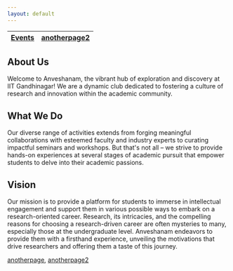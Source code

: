 ```yaml
---
layout: default
---
```


| [Events](./Events.html) | [anotherpage2](./another-page2.html) |
|---------:|---------:|

## About Us
Welcome to Anveshanam, the vibrant hub of exploration and discovery at IIT Gandhinagar! We are a dynamic club dedicated to fostering a culture of research and innovation within the academic community.

## What We Do
Our diverse range of activities extends from forging meaningful collaborations with esteemed faculty and industry experts to curating impactful seminars and workshops. But that's not all – we strive to provide hands-on experiences at several stages of academic pursuit that empower students to delve into their academic passions.

## Vision
Our mission is to provide a platform for students to immerse in intellectual engagement and support them in various possible ways to embark on a research-oriented career. Research, its intricacies, and the compelling reasons for choosing a research-driven career are often mysteries to many, especially those at the undergraduate level. Anveshanam endeavors to provide them with a firsthand experience, unveiling the motivations that drive researchers and offering them a taste of this journey.




[anotherpage](./Events.html), 
[anotherpage2](./another-page2.html)
